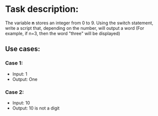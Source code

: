 # Task description: 
The variable **n** stores an integer from 0 to 9. Using the switch statement, write a script that, depending on the number, will output a word (For example, if n=3, then the word "three" will be displayed)
## Use cases:

### Case 1:
- Input: 1
- Output: One

### Case 2:
- Input: 10
- Output: 10 is not a digit

